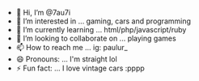 - 👋 Hi, I’m @7au7i
- 👀 I’m interested in ... gaming, cars and programming
- 🌱 I’m currently learning ... html/php/javascript/ruby
- 💞️ I’m looking to collaborate on ... playing games
- 📫 How to reach me ... ig: paulur_
- 😄 Pronouns: ... I'm straight lol
- ⚡ Fun fact: ... I love vintage cars :pppp

<!---
7au7i/7au7i is a ✨ special ✨ repository because its `README.md` (this file) appears on your GitHub profile.
You can click the Preview link to take a look at your changes.
--->
